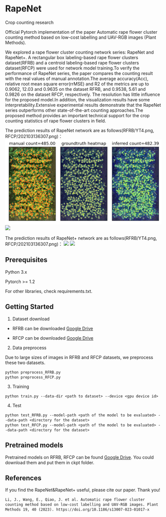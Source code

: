 # RapeNet
Crop counting research

Official Pytorch implementation of the paper Automatic rape flower cluster counting method based on low-cost labelling and UAV-RGB images
 (Plant Methods).
 
 We explored a rape flower cluster counting network series: RapeNet and RapeNet+. A rectangular box labeling-based rape flower clusters dataset(RFRB) and a centroid labeling-based rape flower clusters dataset(RFCP) were used for network model training.To verify the performance of RapeNet series, the paper compares the counting result with the real values of manual annotation.The average accuracy(Acc), relative root mean square error(rrMSE) and R2 of the metrics are up to 0.9062, 12.03 and 0.9635 on the dataset RFRB, and 0.9538, 5.61 and 0.9826 on the dataset RFCP, respectively. The resolution has little influence for the proposed model.In addition, the visualization results have some interpretability.Extensive experimental results demonstrate that the RapeNet series outperforms other state-of-the-art counting approaches.The proposed method provides an important technical support for the crop counting statistics of rape flower clusters in field.


The prediction results of RapeNet network are as follows(RFRB/YT4.png, RFCP/202103136307.png)：
![](https://github.com/CV-Wang/RapeNet/blob/main/pred/RapeNet/YT4.png) ![](https://github.com/CV-Wang/RapeNet/blob/main/pred/RapeNet/202103136307.png)

The prediction results of RapeNet+ network are as follows(RFRB/YT4.png, RFCP/202103136307.png)：
![](https://github.com/CV-Wang/RapeNet/blob/main/pred/RapeNet%2B/YT4.png) ![](https://github.com/CV-Wang/RapeNet/blob/main/pred/RapeNet%2B/202103136307.png)


## Prerequisites

Python 3.x

Pytorch >= 1.2

For other libraries, check requirements.txt.

## Getting Started
1. Dataset download

+ RFRB can be downloaded [Google Drive](https://drive.google.com/drive/folders/165Ds7MKyaETOyDw1ilOCwYeGhGQgHTuc?usp=share_link)

+ RFCP can be downloaded [Google Drive](https://drive.google.com/drive/folders/1HukeRMCmzVWI5uuoymTJ06_jGCXGNxp9?usp=share_link)

2. Data preprocess

Due to large sizes of images in RFRB and RFCP datasets, we preprocess these two datasets.

```
python preprocess_RFRB.py
python preprocess_RFCP.py
```

3. Training

```
python train.py --data-dir <path to dataset> --device <gpu device id>
```

4. Test

```
python test_RFRB.py --model-path <path of the model to be evaluated> --data-path <directory for the dataset>
python test_RFCP.py --model-path <path of the model to be evaluated> --data-path <directory for the dataset>
```

## Pretrained models

Pretrained models on RFRB, RFCP can be found [Google Drive](https://drive.google.com/drive/folders/1wz9c4wUQB7-wtd4W3mNPsC6dAyHBcFlc?usp=share_link). You could download them and put them in ckpt folder.

## References

If you find the RapeNet&RapeNet+ useful, please cite our paper. Thank you!

```
Li, J., Wang, E., Qiao, J. et al. Automatic rape flower cluster counting method based on low-cost labelling and UAV-RGB images. Plant Methods 19, 40 (2023). https://doi.org/10.1186/s13007-023-01017-x
```
